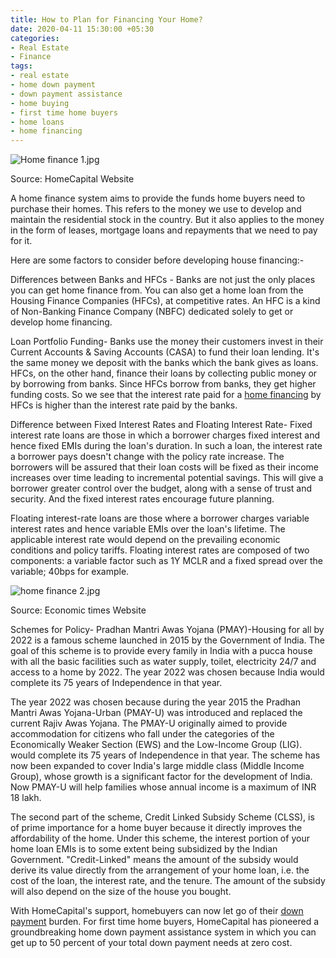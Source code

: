 ```yaml
---
title: How to Plan for Financing Your Home?
date: 2020-04-11 15:30:00 +05:30
categories:
- Real Estate
- Finance
tags:
- real estate
- home down payment
- down payment assistance
- home buying
- first time home buyers
- home loans
- home financing
---
```


![Home finance 1.jpg](/uploads/Home%20finance%201.jpg)

Source: HomeCapital Website

A home finance system aims to provide the funds home buyers need to purchase their homes. This refers to the money we use to develop and maintain the residential stock in the country. But it also applies to the money in the form of leases, mortgage loans and repayments that we need to pay for it.

Here are some factors to consider before developing house financing:-

Differences between Banks and HFCs - Banks are not just the only places you can get home finance from. You can also get a home loan from the Housing Finance Companies (HFCs), at competitive rates. An HFC is a kind of Non-Banking Finance Company (NBFC) dedicated solely to get or develop home financing.

Loan Portfolio Funding- Banks use the money their customers invest in their Current Accounts & Saving Accounts (CASA) to fund their loan lending. It's the same money we deposit with the banks which the bank gives as loans. HFCs, on the other hand, finance their loans by collecting public money or by borrowing from banks. Since HFCs borrow from banks, they get higher funding costs. So we see that the interest rate paid for a [home financing](https://blog.homecapital.in/chapter-4-home-financing/) by HFCs is higher than the interest rate paid by the banks.

Difference between Fixed Interest Rates and Floating Interest Rate- Fixed interest rate loans are those in which a borrower charges fixed interest and hence fixed EMIs during the loan's duration. In such a loan, the interest rate a borrower pays doesn't change with the policy rate increase. The borrowers will be assured that their loan costs will be fixed as their income increases over time leading to incremental potential savings. This will give a borrower greater control over the budget, along with a sense of trust and security. And the fixed interest rates encourage future planning.

Floating interest-rate loans are those where a borrower charges variable interest rates and hence variable EMIs over the loan's lifetime. The applicable interest rate would depend on the prevailing economic conditions and policy tariffs. Floating interest rates are composed of two components: a variable factor such as 1Y MCLR and a fixed spread over the variable; 40bps for example.

![home finance 2.jpg](/uploads/home%20finance%202.jpg)

Source: Economic times Website

Schemes for Policy- Pradhan Mantri Awas Yojana (PMAY)-Housing for all by 2022 is a famous scheme launched in 2015 by the Government of India. The goal of this scheme is to provide every family in India with a pucca house with all the basic facilities such as water supply, toilet, electricity 24/7 and access to a home by 2022. The year 2022 was chosen because India would complete its 75 years of Independence in that year.

The year 2022 was chosen because during the year 2015 the Pradhan Mantri Awas Yojana-Urban (PMAY-U) was introduced and replaced the current Rajiv Awas Yojana. The PMAY-U originally aimed to provide accommodation for citizens who fall under the categories of the Economically Weaker Section (EWS) and the Low-Income Group (LIG). would complete its 75 years of Independence in that year. The scheme has now been expanded to cover India's large middle class (Middle Income Group), whose growth is a significant factor for the development of India. Now PMAY-U will help families whose annual income is a maximum of INR 18 lakh.

The second part of the scheme, Credit Linked Subsidy Scheme (CLSS), is of prime importance for a home buyer because it directly improves the affordability of the home. Under this scheme, the interest portion of your home loan EMIs is to some extent being subsidized by the Indian Government. "Credit-Linked" means the amount of the subsidy would derive its value directly from the arrangement of your home loan, i.e. the cost of the loan, the interest rate, and the tenure. The amount of the subsidy will also depend on the size of the house you bought.

With HomeCapital's support, homebuyers can now let go of their [down payment](https://homecapital.in/program) burden. For first time home buyers, HomeCapital has pioneered a groundbreaking home down payment assistance system in which you can get up to 50 percent of your total down payment needs at zero cost.
